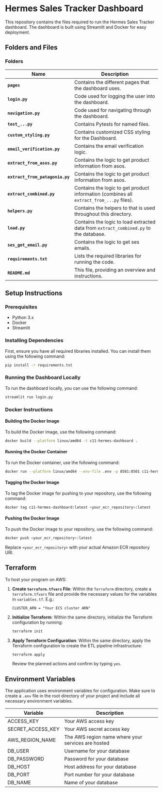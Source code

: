 # Hermes Sales Tracker Dashboard

This repository contains the files required to run the Hermes Sales Tracker dashboard. The dashboard is built using Streamlit and Docker for easy deployment.

## Folders and Files

### Folders


| Name                 | Description                                               |
|----------------------|-----------------------------------------------------------|
| **`pages`**          | Contains the different pages that the dashboard uses.     |
| **`login.py`**       | Code used for logging the user into the dashboard.        |
| **`navigation.py`**  | Code used for navigating through the dashboard.           |
| **`test_...py`**| Contains Pytests for named files.|
| **`custom_styling.py`**| Contains customized CSS styling for the Dashboard.|
| **`email_verification.py`**| Contains the email verification logic.|
| **`extract_from_asos.py`**| Contains the logic to get product information from asos.|
| **`extract_from_patagonia.py`**| Contains the logic to get product information from asos.|
| **`extract_combined.py`**| Contains the logic to get product information (combines all `extract_from_...py` files).|
| **`helpers.py`**| Contains the helpers to that is used throughout this directory.|
| **`load.py`**| Contains the logic to load extracted data from `extract_combined.py` to the database.|
| **`ses_get_email.py`**| Contains the logic to get ses emails.|
| **`requirements.txt`** | Lists the required libraries for running the code.      |
| **`README.md`**      | This file, providing an overview and instructions.        |


## Setup Instructions

### Prerequisites

- Python 3.x
- Docker
- Streamlit

### Installing Dependencies

First, ensure you have all required libraries installed. You can install them using the following command:

```bash
pip install -r requirements.txt
```

### Running the Dashboard Locally

To run the dashboard locally, you can use the following command:

```bash
streamlit run login.py
```

### Docker Instructions

#### Building the Docker Image

To build the Docker image, use the following command:

```bash
docker build --platform linux/amd64 -t c11-hermes-dashboard .
```

#### Running the Docker Container

To run the Docker container, use the following command:

```bash
docker run --platform linux/amd64 --env-file .env -p 8501:8501 c11-hermes-dashboard:latest
```

#### Tagging the Docker Image

To tag the Docker image for pushing to your repository, use the following command:

```bash
docker tag c11-hermes-dashboard:latest <your_ecr_repository>:latest
```

#### Pushing the Docker Image

To push the Docker image to your repository, use the following command:

```bash
docker push <your_ecr_repository>:latest
```

Replace `<your_ecr_repository>` with your actual Amazon ECR repository URI.

## Terraform

To host your program on AWS:
1. **Create `terraform.tfvars` File**:
   Within the `Terraform` directory, create a `terraform.tfvars` file and provide the necessary values for the variables in `variables.tf`. E.g.:
   ```hcl
   CLUSTER_ARN = "Your ECS cluster ARN"
   ```

2. **Initialize Terraform**:
   Within the same directory, initialize the Terraform configuration by running:
   ```sh
   terraform init
   ```

3. **Apply Terraform Configuration**:
   Within the same directory, apply the Terraform configuration to create the ETL pipeline infrastructure:
   ```sh
   terraform apply
   ```

   Review the planned actions and confirm by typing `yes`.



## Environment Variables

The application uses environment variables for configuration. Make sure to create a `.env` file in the root directory of your project and include all necessary environment variables.


| Variable            | Description                                           |
|---------------------|-------------------------------------------------------|
| ACCESS_KEY          | Your AWS access key                                   |
| SECRET_ACCESS_KEY   | Your AWS secret access key                            |
| AWS_REGION_NAME     | The AWS region name where your services are hosted    |
| DB_USER             | Username for your database                            |
| DB_PASSWORD         | Password for your database                            |
| DB_HOST             | Host address for your database                        |
| DB_PORT             | Port number for your database                         |
| DB_NAME             | Name of your database                                 |

